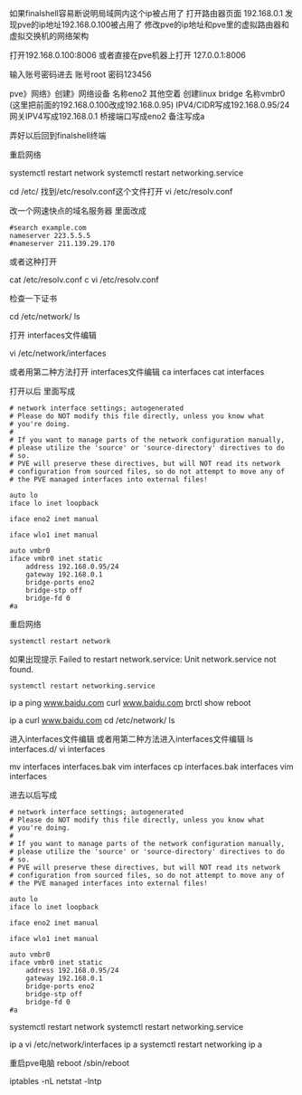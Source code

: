 
如果finalshell容易断说明局域网内这个ip被占用了
打开路由器页面
192.168.0.1
发现pve的ip地址192.168.0.100被占用了
修改pve的ip地址和pve里的虚拟路由器和虚拟交换机的网络架构

打开192.168.0.100:8006
或者直接在pve机器上打开
127.0.0.1:8006

输入账号密码进去
账号root
密码123456

pve》网络》创建》网络设备
名称eno2
其他空着
创建linux bridge
名称vmbr0
(这里把前面的192.168.0.100改成192.168.0.95)
IPV4/CIDR写成192.168.0.95/24
网关IPV4写成192.168.0.1
桥接端口写成eno2
备注写成a

弄好以后回到finalshell终端

重启网络

systemctl restart network
systemctl restart networking.service 


cd /etc/
找到/etc/resolv.conf这个文件打开
vi /etc/resolv.conf

改一个网速快点的域名服务器
里面改成
```
#search example.com
nameserver 223.5.5.5
#nameserver 211.139.29.170
```


或者这种打开

 cat /etc/resolv.conf c
  vi /etc/resolv.conf 






检查一下证书

cd /etc/network/
ls

  打开 interfaces文件编辑


vi /etc/network/interfaces


  或者用第二种方法打开 interfaces文件编辑
 ca interfaces
 cat interfaces

打开以后
里面写成

```
# network interface settings; autogenerated
# Please do NOT modify this file directly, unless you know what
# you're doing.
#
# If you want to manage parts of the network configuration manually,
# please utilize the 'source' or 'source-directory' directives to do
# so.
# PVE will preserve these directives, but will NOT read its network
# configuration from sourced files, so do not attempt to move any of
# the PVE managed interfaces into external files!

auto lo
iface lo inet loopback

iface eno2 inet manual

iface wlo1 inet manual

auto vmbr0
iface vmbr0 inet static
	address 192.168.0.95/24
	gateway 192.168.0.1
	bridge-ports eno2
	bridge-stp off
	bridge-fd 0
#a
```















重启网络

```
systemctl restart network
```

如果出现提示
Failed to restart network.service: Unit network.service not found.



```
systemctl restart networking.service 
```



  ip a
  ping www.baidu.com
 curl www.baidu.com
 brctl show
 reboot

ip a
curl www.baidu.com
cd /etc/network/
ls


进入interfaces文件编辑
或者用第二种方法进入interfaces文件编辑
ls interfaces.d/
 vi interfaces





mv interfaces interfaces.bak
vim interfaces
cp interfaces.bak interfaces
vim interfaces



进去以后写成

```
# network interface settings; autogenerated
# Please do NOT modify this file directly, unless you know what
# you're doing.
#
# If you want to manage parts of the network configuration manually,
# please utilize the 'source' or 'source-directory' directives to do
# so.
# PVE will preserve these directives, but will NOT read its network
# configuration from sourced files, so do not attempt to move any of
# the PVE managed interfaces into external files!

auto lo
iface lo inet loopback

iface eno2 inet manual

iface wlo1 inet manual

auto vmbr0
iface vmbr0 inet static
	address 192.168.0.95/24
	gateway 192.168.0.1
	bridge-ports eno2
	bridge-stp off
	bridge-fd 0
#a
```






systemctl restart network
systemctl restart networking.service 

ip a
vi /etc/network/interfaces
ip a
systemctl restart networking
ip a

重启pve电脑
reboot
 /sbin/reboot
 
iptables -nL
netstat -lntp

